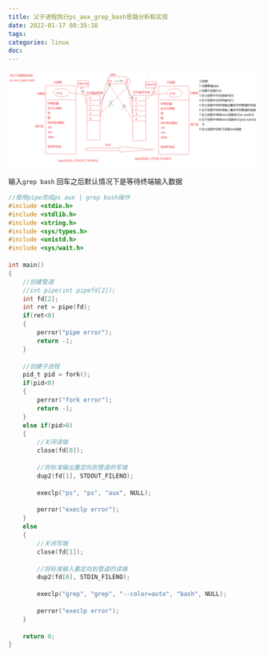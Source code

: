 ```yaml
---
title: 父子进程执行ps_aux_grep_bash思路分析和实现
date: 2022-01-17 00:35:18
tags:
categories: linux
doc:
---
```






![image-20220117003549233](../../themes/pure/source/images/javawz/image-20220117003549233.png)



输入`grep bash` 回车之后默认情况下是等待终端输入数据

```c
//使用pipe完成ps aux | grep bash操作
#include <stdio.h>
#include <stdlib.h>
#include <string.h>
#include <sys/types.h>
#include <unistd.h>
#include <sys/wait.h>

int main()
{
	//创建管道
	//int pipe(int pipefd[2]);
	int fd[2];
	int ret = pipe(fd);
	if(ret<0)
	{
		perror("pipe error");
		return -1;
	}

	//创建子进程
	pid_t pid = fork();
	if(pid<0) 
	{
		perror("fork error");
		return -1;
	}
	else if(pid>0)
	{
		//关闭读端
		close(fd[0]);

		//将标准输出重定向到管道的写端
		dup2(fd[1], STDOUT_FILENO);
		
		execlp("ps", "ps", "aux", NULL);

		perror("execlp error");
	}
	else 
	{
		//关闭写端
		close(fd[1]);
	
		//将标准输入重定向到管道的读端
		dup2(fd[0], STDIN_FILENO);

		execlp("grep", "grep", "--color=auto", "bash", NULL);

		perror("execlp error");
	}

	return 0;
}

```

